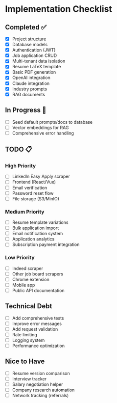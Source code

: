 # Implementation Checklist

## Completed ✅
- [x] Project structure
- [x] Database models
- [x] Authentication (JWT)
- [x] Job application CRUD
- [x] Multi-tenant data isolation
- [x] Resume LaTeX template
- [x] Basic PDF generation
- [x] OpenAI integration
- [x] Claude integration
- [x] Industry prompts
- [x] RAG documents

## In Progress 🔄
- [ ] Seed default prompts/docs to database
- [ ] Vector embeddings for RAG
- [ ] Comprehensive error handling

## TODO 📋
### High Priority
- [ ] LinkedIn Easy Apply scraper
- [ ] Frontend (React/Vue)
- [ ] Email verification
- [ ] Password reset flow
- [ ] File storage (S3/MinIO)

### Medium Priority
- [ ] Resume template variations
- [ ] Bulk application import
- [ ] Email notification system
- [ ] Application analytics
- [ ] Subscription payment integration

### Low Priority
- [ ] Indeed scraper
- [ ] Other job board scrapers
- [ ] Chrome extension
- [ ] Mobile app
- [ ] Public API documentation

## Technical Debt
- [ ] Add comprehensive tests
- [ ] Improve error messages
- [ ] Add request validation
- [ ] Rate limiting
- [ ] Logging system
- [ ] Performance optimization

## Nice to Have
- [ ] Resume version comparison
- [ ] Interview tracker
- [ ] Salary negotiation helper
- [ ] Company research automation
- [ ] Network tracking (referrals)

